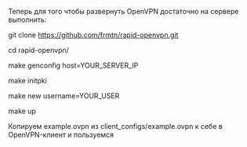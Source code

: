 Теперь для того чтобы развернуть OpenVPN достаточно на сервере выполнить:

git clone https://github.com/frmtn/rapid-openvpn.git

cd rapid-openvpn/

make genconfig host=YOUR_SERVER_IP

make initpki

make new username=YOUR_USER

make up

Копируем example.ovpn из client_configs/example.ovpn к себе в OpenVPN-клиент и пользуемся
